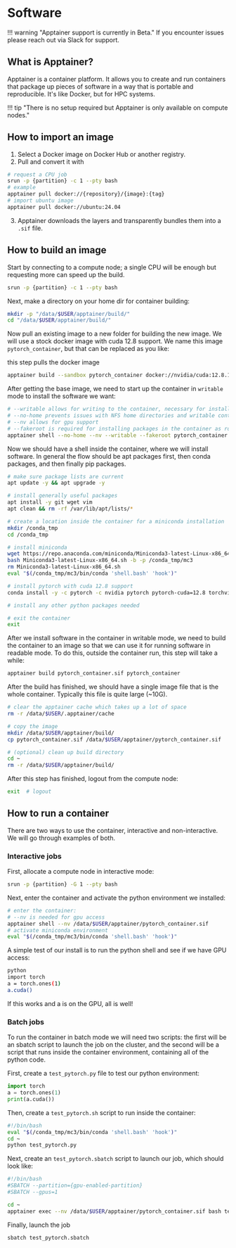 # Software
!!! warning "Apptainer support is currently in Beta."
    If you encounter issues please reach out via Slack for support.

## What is Apptainer?
Apptainer is a container platform. It allows you to create and run containers that package up pieces of software in a way that is portable and reproducible. It's like Docker, but for HPC systems.

!!! tip "There is no setup required but Apptainer is only available on compute nodes."

## How to import an image
1.	Select a Docker image on Docker Hub or another registry.  
2.	Pull and convert it with  
```sh
# request a CPU job
srun -p {partition} -c 1 --pty bash
# example
apptainer pull docker://{repository}/{image}:{tag}      
# import ubuntu image  
apptainer pull docker://ubuntu:24.04   
```
3.	Apptainer downloads the layers and transparently bundles them into a `.sif` file.

## How to build an image
Start by connecting to a compute node; a single CPU will be enough but requesting more can speed up the build.
```sh
srun -p {partition} -c 1 --pty bash
``` 

Next, make a directory on your home dir for container building:
```sh
mkdir -p "/data/$USER/apptainer/build/"
cd "/data/$USER/apptainer/build/"
```

Now pull an existing image to a new folder for building the new image. We will use a stock docker image with cuda 12.8 support. We name this image `pytorch_container`, but that can be replaced as you like:

this step pulls the docker image
```sh
apptainer build --sandbox pytorch_container docker://nvidia/cuda:12.8.1-cudnn-devel-ubuntu24.04
```
After getting the base image, we need to start up the container in `writable` mode to install the software we want:
```sh
# --writable allows for writing to the container, necessary for installing new software
# --no-home prevents issues with NFS home directories and writable containers
# --nv allows for gpu support
# --fakeroot is required for installing packages in the container as root, in particular using apt
apptainer shell --no-home --nv --writable --fakeroot pytorch_container
```
Now we should have a shell inside the container, where we will install software. In general the flow should be apt packages first, then conda packages, and then finally pip packages.
```sh
# make sure package lists are current
apt update -y && apt upgrade -y

# install generally useful packages
apt install -y git wget vim
apt clean && rm -rf /var/lib/apt/lists/*

# create a location inside the container for a miniconda installation
mkdir /conda_tmp
cd /conda_tmp

# install miniconda
wget https://repo.anaconda.com/miniconda/Miniconda3-latest-Linux-x86_64.sh
bash Miniconda3-latest-Linux-x86_64.sh -b -p /conda_tmp/mc3
rm Miniconda3-latest-Linux-x86_64.sh
eval "$(/conda_tmp/mc3/bin/conda 'shell.bash' 'hook')"

# install pytorch with cuda 12.8 support
conda install -y -c pytorch -c nvidia pytorch pytorch-cuda=12.8 torchvision torchaudio

# install any other python packages needed

# exit the container
exit
```
After we install software in the container in writable mode, we need to build the container to an image so that we can use it for running software in readable mode. To do this, outside the container run, this step will take a while:
```sh
apptainer build pytorch_container.sif pytorch_container
```
After the build has finished, we should have a single image file that is the whole container. Typically this file is quite large (~10G).
```sh
# clear the apptainer cache which takes up a lot of space
rm -r /data/$USER/.apptainer/cache

# copy the image
mkdir /data/$USER/apptainer/build/
cp pytorch_container.sif /data/$USER/apptainer/pytorch_container.sif

# (optional) clean up build directory 
cd ~
rm -r /data/$USER/apptainer/build/
```
After this step has finished, logout from the compute node:
```sh
exit  # logout
```

## How to run a container
There are two ways to use the container, interactive and non-interactive. We will go through examples of both.

### Interactive jobs

First, allocate a compute node in interactive mode:
```sh
srun -p {partition} -G 1 --pty bash
```
Next, enter the container and activate the python environment we installed:
```sh
# enter the container:
# --nv is needed for gpu access
apptainer shell --nv /data/$USER/apptainer/pytorch_container.sif
# activate miniconda environment
eval "$(/conda_tmp/mc3/bin/conda 'shell.bash' 'hook')"
```
A simple test of our install is to run the python shell and see if we have GPU access:
```sh
python
import torch
a = torch.ones(1)
a.cuda()
```
If this works and a is on the GPU, all is well!

### Batch jobs
To run the container in batch mode we will need two scripts: the first will be an sbatch script to launch the job on the cluster, and the second will be a script that runs inside the container environment, containing all of the python code.

First, create a `test_pytorch.py` file to test our python environment:
```py
import torch
a = torch.ones(1)
print(a.cuda())
```

Then, create a `test_pytorch.sh` script to run inside the container:
```sh
#!/bin/bash
eval "$(/conda_tmp/mc3/bin/conda 'shell.bash' 'hook')"
cd ~
python test_pytorch.py
```

Next, create an `test_pytorch.sbatch` script to launch our job, which should look like:
```sh
#!/bin/bash
#SBATCH --partition={gpu-enabled-partition}
#SBATCH --gpus=1

cd ~
apptainer exec --nv /data/$USER/apptainer/pytorch_container.sif bash test_script.sh
```

Finally, launch the job
```sh
sbatch test_pytorch.sbatch
```